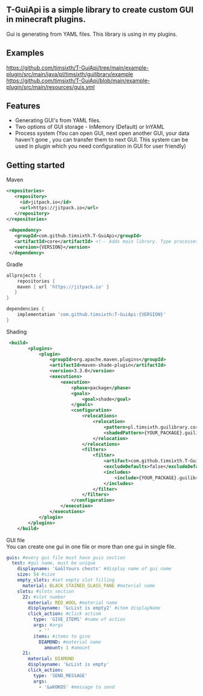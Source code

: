 ## T-GuiApi is a simple library to create custom GUI in minecraft plugins.

Gui is generating from YAML files.
This library is using in my plugins.

## Examples
https://github.com/timsixth/T-GuiApi/tree/main/example-plugin/src/main/java/pl/timsixth/guilibrary/example<br>
https://github.com/timsixth/T-GuiApi/blob/main/example-plugin/src/main/resources/guis.yml
## Features
* Generating GUI's from YAML files.
* Two options of GUI storage - InMemory (Default) or InYAML
* Process system (You can open GUI, next open another GUI, your data haven't gone , you can transfer them to next GUI. This system can be used in plugin which you need configuration in GUI for user friendly)

## Getting started

Maven
```xml
<repositories>
   <repository>
     <id>jitpack.io</id>
     <url>https://jitpack.io</url>
   </repository>
</repositories>
  
 <dependency>
   <groupId>com.github.timsixth.T-GuiApi</groupId>
   <artifactId>core</artifactId> <!-- Adds main library. Type processes to add processes to your plugin -->
   <version>{VERSION}</version>
 </dependency>
```

Gradle
```gradle
allprojects {
    repositories {
	maven { url 'https://jitpack.io' }
   }
}

dependencies {
    implementation 'com.github.timsixth:T-GuiApi:{VERSION}'
}
```

Shading
```xml
 <build>
        <plugins>
            <plugin>
                <groupId>org.apache.maven.plugins</groupId>
                <artifactId>maven-shade-plugin</artifactId>
                <version>3.3.0</version>
                <executions>
                    <execution>
                        <phase>package</phase>
                        <goals>
                            <goal>shade</goal>
                        </goals>
                        <configuration>
                            <relocations>
                                <relocation>
                                    <pattern>pl.timsixth.guilibrary.core</pattern>
                                    <shadedPattern>{YOUR_PACKAGE}.guilibrary.core</shadedPattern>
                                </relocation>
                            </relocations>
                            <filters>
                                <filter>
                                    <artifact>com.github.timsixth.T-GuiApi:core</artifact>
                                    <excludeDefaults>false</excludeDefaults>
                                    <includes>
                                        <include>{YOUR_PACKAGE}.guilibrary.core</include>
                                    </includes>
                                </filter>
                            </filters>
                        </configuration>
                    </execution>
                </executions>
            </plugin>
        </plugins>
    </build>
```

GUI file
<br>
You can create one gui in one file or more than one gui in single file.

```yaml
guis: #every gui file must have guis section
  test: #gui name, must be unique 
    displayname: '&a&lYours chests' #display name of gui name
    size: 54 #size
    empty_slots: #set empty slot filling 
      material: BLACK_STAINED_GLASS_PANE #material name
    slots: #slots section
      22: #slot number
        material: RED_WOOL #material name
        displayname: '&cList is empty2' #item displayName
        click_action: #click actiom
          type: 'GIVE_ITEMS' #name of action
          args: #args
            - ''
          items: #items to give 
            DIAMOND: #material name 
              amount: 1 #amount
      21:
        material: DIAMOND
        displayname: '&cList is empty'
        click_action:
          type: 'SEND_MESSAGE'
          args:
            - '&aKOKOS' #message to send
```
